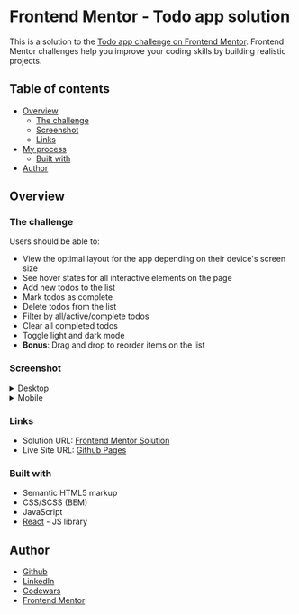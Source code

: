 # Frontend Mentor - Todo app solution

This is a solution to the [Todo app challenge on Frontend Mentor](https://www.frontendmentor.io/challenges/todo-app-Su1_KokOW). Frontend Mentor challenges help you improve your coding skills by building realistic projects.

## Table of contents

- [Overview](#overview)
  - [The challenge](#the-challenge)
  - [Screenshot](#screenshot)
  - [Links](#links)
- [My process](#my-process)
  - [Built with](#built-with)
- [Author](#author)

## Overview

### The challenge

Users should be able to:

- View the optimal layout for the app depending on their device's screen size
- See hover states for all interactive elements on the page
- Add new todos to the list
- Mark todos as complete
- Delete todos from the list
- Filter by all/active/complete todos
- Clear all completed todos
- Toggle light and dark mode
- **Bonus**: Drag and drop to reorder items on the list

### Screenshot

<details>
  <summary>Desktop</summary>

<img src="./screenshots/desktop-light-all.png" alt="screenshot of desktop resolution project" width="700"/>
<img src="./screenshots/desktop-dark-all.png" alt="screenshot of desktop resolution project" width="700"/>
<img src="./screenshots/desktop-light-active.png" alt="screenshot of desktop resolution project" width="700"/>
<img src="./screenshots/desktop-dark-completed.png" alt="screenshot of desktop resolution project" width="700"/>
<img src="./screenshots/desktop-light-task.png" alt="screenshot of desktop resolution project" width="700"/>
</details>

<details>
  <summary>Mobile</summary>

<img src="./screenshots/mobile-light-all.png" alt="screenshot of mobile resolution project" width="200"/>
<img src="./screenshots/mobile-dark-active.png" alt="screenshot of mobile resolution project" width="200"/>
<img src="./screenshots/mobile-dark-completed.png" alt="screenshot of mobile resolution project" width="200"/>
</details>

### Links

- Solution URL: [Frontend Mentor Solution](https://www.frontendmentor.io/solutions/todo-app-using-react-js-scss-qKQjd95oB)
- Live Site URL: [Github Pages](https://rmzvr.github.io/todo-app/)

### Built with

- Semantic HTML5 markup
- CSS/SCSS (BEM)
- JavaScript
- [React](https://reactjs.org/) - JS library

## Author

- [Github](https://github.com/rmzvr)
- [LinkedIn](https://www.linkedin.com/in/rmzvr)
- [Codewars](https://www.codewars.com/users/rmzvr)
- [Frontend Mentor](https://www.frontendmentor.io/profile/rmzvr)
